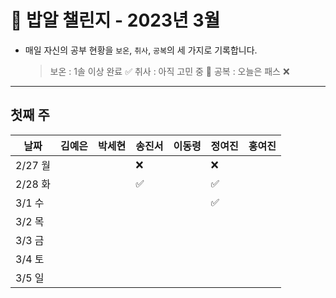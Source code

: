 # 🍚 밥알 챌린지 - 2023년 3월
- 매일 자신의 공부 현황을 `보온`, `취사`, `공복`의 세 가지로 기록합니다.
    
    > 보온 : 1솔 이상 완료 ✅
    취사 : 아직 고민 중 🤔
    공복 : 오늘은 패스 ❌
---

## 첫째 주

**날짜**|김예은|박세현|송진서|이동령|정여진|홍여진
---|---|---|---|---|---|---
2/27 월| | |❌ | |❌|
2/28 화| | |✅ | |✅|
3/1 수| | | | |✅|
3/2 목| | | | | |
3/3 금| | | | | |
3/4 토| | | | | |
3/5 일| | | | | |
